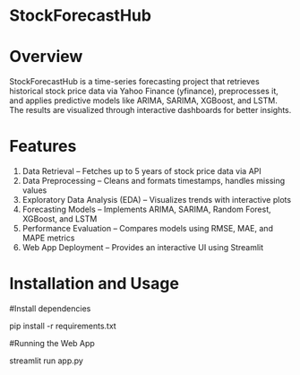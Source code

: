 # StockForecastHub

# Overview

StockForecastHub is a time-series forecasting project that retrieves historical stock price data via Yahoo Finance (yfinance), preprocesses it, and applies predictive models like ARIMA, SARIMA, XGBoost, and LSTM. The results are visualized through interactive dashboards for better insights.

# Features

1. Data Retrieval – Fetches up to 5 years of stock price data via API
2. Data Preprocessing – Cleans and formats timestamps, handles missing values
3. Exploratory Data Analysis (EDA) – Visualizes trends with interactive plots
4. Forecasting Models – Implements ARIMA, SARIMA, Random Forest, XGBoost, and LSTM
5. Performance Evaluation – Compares models using RMSE, MAE, and MAPE metrics
6. Web App Deployment – Provides an interactive UI using Streamlit

# Installation and Usage

#Install dependencies

pip install -r requirements.txt

#Running the Web App

streamlit run app.py


